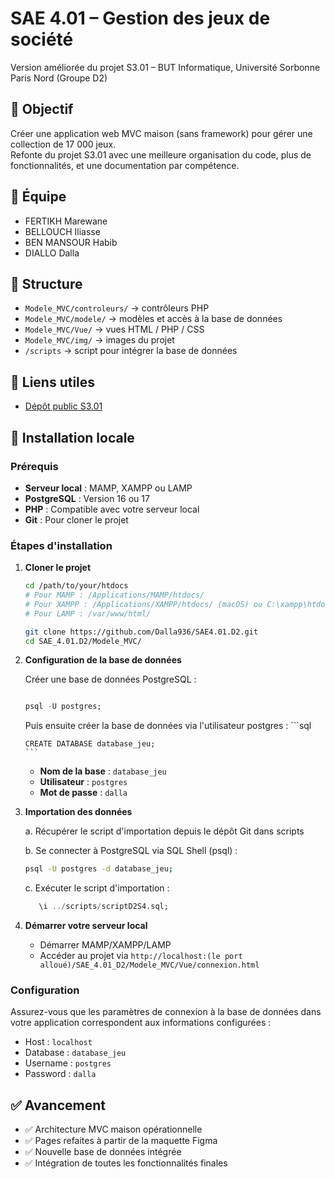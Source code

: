 # SAE 4.01 – Gestion des jeux de société

Version améliorée du projet S3.01 – BUT Informatique, Université Sorbonne Paris Nord (Groupe D2)

## 🎯 Objectif

Créer une application web MVC maison (sans framework) pour gérer une collection de 17 000 jeux.  
Refonte du projet S3.01 avec une meilleure organisation du code, plus de fonctionnalités, et une documentation par compétence.

## 👥 Équipe

- FERTIKH Marewane
- BELLOUCH Iliasse
- BEN MANSOUR Habib
- DIALLO Dalla

## 📁 Structure

- `Modele_MVC/controleurs/` → contrôleurs PHP
- `Modele_MVC/modele/` → modèles et accès à la base de données
- `Modele_MVC/Vue/` → vues HTML / PHP / CSS
- `Modele_MVC/img/` → images du projet
- `/scripts` → script pour intégrer la base de données 


## 🔗 Liens utiles

- [Dépôt public S3.01](https://github.com/marewane-fertikh/SAE_4.01_D2_Public)

## 🚀 Installation locale

### Prérequis

- **Serveur local** : MAMP, XAMPP ou LAMP
- **PostgreSQL** : Version 16 ou 17
- **PHP** : Compatible avec votre serveur local
- **Git** : Pour cloner le projet

### Étapes d'installation

1. **Cloner le projet**
   ```bash
   cd /path/to/your/htdocs
   # Pour MAMP : /Applications/MAMP/htdocs/
   # Pour XAMPP : /Applications/XAMPP/htdocs/ (macOS) ou C:\xampp\htdocs\ (Windows)
   # Pour LAMP : /var/www/html/
   
   git clone https://github.com/Dalla936/SAE4.01.D2.git
   cd SAE_4.01.D2/Modele_MVC/
   ```

2. **Configuration de la base de données**
   
   Créer une base de données PostgreSQL :
      ```sql

    psql -U postgres;
      ```


    Puis ensuite créer la base de données via l'utilisateur postgres : 
       ```sql

       CREATE DATABASE database_jeu;
       ```
   - **Nom de la base** : `database_jeu`
   - **Utilisateur** : `postgres`
   - **Mot de passe** : `dalla`

3. **Importation des données**
   
   a. Récupérer le script d'importation depuis le dépôt Git dans scripts
   
   b. Se connecter à PostgreSQL via SQL Shell (psql) :
   ```bash
   psql -U postgres -d database_jeu;
   ```
   
   c. Exécuter le script d'importation :
   ```sql
      \i ../scripts/scriptD2S4.sql;
   ```

4. **Démarrer votre serveur local**
   - Démarrer MAMP/XAMPP/LAMP
   - Accéder au projet via `http://localhost:(le port alloué)/SAE_4.01_D2/Modele_MVC/Vue/connexion.html`

### Configuration

Assurez-vous que les paramètres de connexion à la base de données dans votre application correspondent aux informations configurées :
- Host : `localhost`
- Database : `database_jeu`
- Username : `postgres`
- Password : `dalla`

## ✅ Avancement

- ✅ Architecture MVC maison opérationnelle
- ✅ Pages refaites à partir de la maquette Figma
- ✅ Nouvelle base de données intégrée
- ✅ Intégration de toutes les fonctionnalités finales
